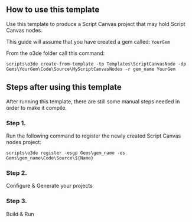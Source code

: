 ## How to use this template

Use this template to produce a Script Canvas project that may hold Script Canvas nodes. 

This guide will assume that you have created a gem called: `YourGem`

From the o3de folder call this command:

```
scripts\o3de create-from-template -tp Templates\ScriptCanvasNode -dp Gems\YourGem\Code\Source\MyScriptCanvasNodes -r gem_name YourGem
```

## Steps after using this template

After running this template, there are still some manual steps needed in order to make it compile.

### Step 1.

Run the following command to register the newly created Script Canvas nodes project:

```
scripts\o3de register -esgp Gems\gem_name -es Gems\gem_name\Code\Source\${Name}
```

### Step 2.

Configure & Generate your projects

### Step 3. 

Build & Run
